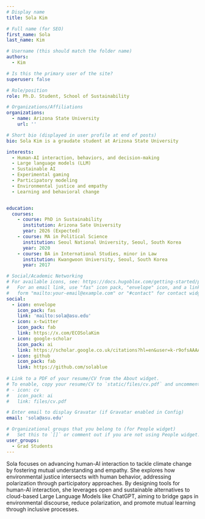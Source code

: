 ```yaml
---
# Display name
title: Sola Kim

# Full name (for SEO)
first_name: Sola
last_name: Kim

# Username (this should match the folder name)
authors:
  - Kim

# Is this the primary user of the site?
superuser: false

# Role/position
role: Ph.D. Student, School of Sustainability

# Organizations/Affiliations
organizations:
  - name: Arizona State University
    url: ''

# Short bio (displayed in user profile at end of posts)
bio: Sola Kim is a graudate student at Arizona State University

interests:
  - Human-AI interaction, behaviors, and decision-making
  - Large language models (LLM)
  - Sustainable AI
  - Experimental gaming
  - Participatory modeling
  - Environmental justice and empathy
  - Learning and behavioral change 


education:
  courses:
    - course: PhD in Sustainability
      institution: Arizona Sate University
      year: 2026 (Expected)
    - course: MA in Political Science
      institution: Seoul National University, Seoul, South Korea 
      year: 2020
    - course: BA in International Studies, minor in Law
      institution: Kwangwoon University, Seoul, South Korea
      year: 2017

# Social/Academic Networking
# For available icons, see: https://docs.hugoblox.com/getting-started/page-builder/#icons
#   For an email link, use "fas" icon pack, "envelope" icon, and a link in the
#   form "mailto:your-email@example.com" or "#contact" for contact widget.
social:
  - icon: envelope
    icon_pack: fas
    link: 'mailto:sola@asu.edu'
  - icon: x-twitter
    icon_pack: fab
    link: https://x.com/ECOSolaKim
  - icon: google-scholar
    icon_pack: ai
    link: https://scholar.google.co.uk/citations?hl=en&user=k-r9ofsAAAAJ&view_op=list_works&authuser=1&gmla=AL3_zijOQ6EIhguHuEPSKYLfw-Bnjd9HPMduIOohVwZ-j6vhm5YGnZ7T9fbvkuyYY8Ok4L3ubQXj
  - icon: github
    icon_pack: fab
    link: https://github.com/solablue
    
# Link to a PDF of your resume/CV from the About widget.
# To enable, copy your resume/CV to `static/files/cv.pdf` and uncomment the lines below.
# - icon: cv
#   icon_pack: ai
#   link: files/cv.pdf

# Enter email to display Gravatar (if Gravatar enabled in Config)
email: 'sola@asu.edu'

# Organizational groups that you belong to (for People widget)
#   Set this to `[]` or comment out if you are not using People widget.
user_groups:
  - Grad Students
---
```


Sola focuses on advancing human-AI interaction to tackle climate change by fostering mutual understanding and empathy. She explores how environmental justice intersects with human behavior, addressing polarization through participatory approaches. By designing tools for human-AI interaction, she leverages open and sustainable alternatives to cloud-based Large Language Models like ChatGPT, aiming to bridge gaps in environmental discourse, reduce polarization, and promote mutual learning through inclusive processes.
